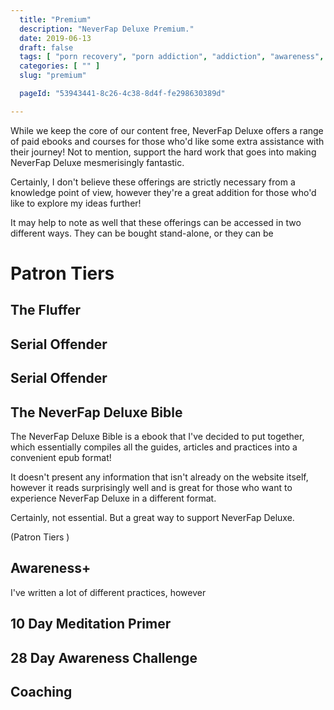 ```yaml
---
  title: "Premium"
  description: "NeverFap Deluxe Premium."
  date: 2019-06-13
  draft: false
  tags: [ "porn recovery", "porn addiction", "addiction", "awareness", "nofap", "neverfap", "never fap", "NoFap Companion", "NoFap Companion", "neverfap deluxe", "nofap guide", "neverfap basics" ]
  categories: [ "" ]
  slug: "premium"

  pageId: "53943441-8c26-4c38-8d4f-fe298630389d"

---
```


While we keep the core of our content free, NeverFap Deluxe offers a range of paid ebooks and courses for those who'd like some extra assistance with their journey! Not to mention, support the hard work that goes into making NeverFap Deluxe mesmerisingly fantastic.

Certainly, I don't believe these offerings are strictly necessary from a knowledge point of view, however they're a great addition for those who'd like to explore my ideas further!

It may help to note as well that these offerings can be accessed in two different ways. They can be bought stand-alone, or they can be  

# Patron Tiers 

## The Fluffer 

## Serial Offender

## Serial Offender





## The NeverFap Deluxe Bible

The NeverFap Deluxe Bible is a ebook that I've decided to put together, which essentially compiles all the guides, articles and practices into a convenient epub format!  

It doesn't present any information that isn't already on the website itself, however it reads surprisingly well and is great for those who want to experience NeverFap Deluxe in a different format. 

Certainly, not essential. But a great way to support NeverFap Deluxe.


(Patron Tiers )


## Awareness+

I've written a lot of different practices, however 


## 10 Day Meditation Primer


## 28 Day Awareness Challenge


## Coaching 


